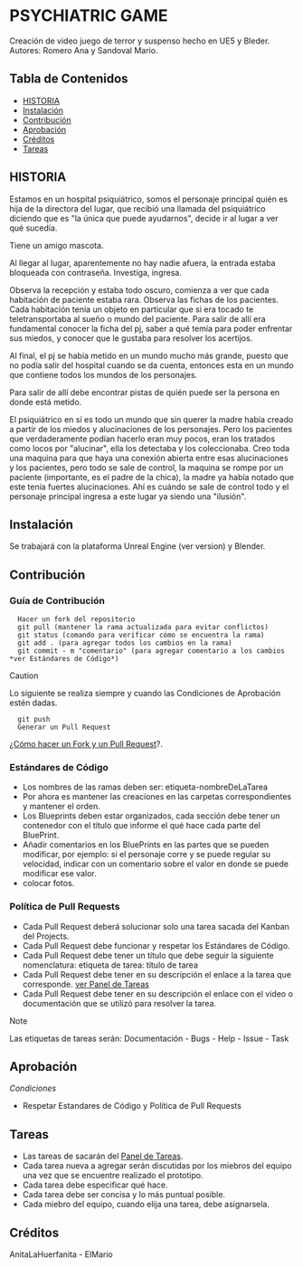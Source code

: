 # PSYCHIATRIC GAME
Creación de video juego de terror y suspenso hecho en UE5 y Bleder.
Autores: Romero Ana y Sandoval Mario. 

## Tabla de Contenidos

- [HISTORIA](#historia)
- [Instalación](#instalación)
- [Contribución](#contribución)
- [Aprobación](#aprobación)
- [Créditos](#créditos)
- [Tareas](#tareas)
  
## HISTORIA

Estamos en un hospital psiquiátrico, somos el personaje principal quién es hija de la directora del lugar, que recibió una llamada del psiquiátrico diciendo que es "la única que puede ayudarnos", decide ir al lugar a ver qué sucedía.

Tiene un amigo mascota.

Al llegar al lugar, aparentemente no hay nadie afuera, la entrada estaba bloqueada con contraseña. Investiga, ingresa.

Observa la recepción y estaba todo oscuro, comienza a ver que cada habitación de paciente estaba rara.
Observa las fichas de los pacientes.
Cada habitación tenía un objeto en particular que si era tocado te teletransportaba al sueño o mundo del paciente.
Para salir de allí era fundamental conocer la ficha del pj, saber a qué temía para poder enfrentar sus miedos, y conocer que le gustaba para resolver los acertijos.

Al final, el pj se había metido en un mundo mucho más grande, puesto que no podía salir del hospital cuando se da cuenta, entonces esta en un mundo que contiene todos los mundos de los personajes.

Para salir de allí debe encontrar pistas de quién puede ser la persona en donde está metido.

El psiquiátrico en sí es todo un mundo que sin querer la madre había creado a partir de los miedos y alucinaciones de los personajes.
Pero los pacientes que verdaderamente podían hacerlo eran muy pocos, eran los tratados como locos por "alucinar", ella los detectaba y los coleccionaba.
Creo toda una maquina para que haya una conexión abierta entre esas alucinaciones y los pacientes, pero todo se sale de control, la maquina se rompe por un paciente (importante, es el padre de la chica), la madre ya había notado que este tenía fuertes alucinaciones.
Ahí es cuándo se sale de control todo y el personaje principal ingresa a este lugar ya siendo una "ilusión".

## Instalación

Se trabajará con la plataforma Unreal Engine (ver version) y Blender.

## Contribución
  ### Guía de Contribución
  ```
    Hacer un fork del repositorio
    git pull (mantener la rama actualizada para evitar conflictos)
    git status (comando para verificar cómo se encuentra la rama)
    git add . (para agregar todos los cambios en la rama)
    git commit - m "comentario" (para agregar comentario a los cambios *ver Estándares de Código*)
  ```
  >[!CAUTION] 
  > Lo siguiente se realiza siempre y cuando las Condiciones de Aprobación estén dadas.
  ```
    git push
    Generar un Pull Request
  ```
   [¿Cómo hacer un Fork y un Pull Request](https://www.youtube.com/watch?v=BPns9r76vSI)?.
  ### Estándares de Código
  - Los nombres de las ramas deben ser: etiqueta-nombreDeLaTarea
  - Por ahora es mantener las creaciones en las carpetas correspondientes y mantener el orden.
  - Los Blueprints deben estar organizados, cada sección debe tener un contenedor con el título que informe el qué hace cada parte del BluePrint.
  - Añadir comentarios en los BluePrints en las partes que se pueden modificar, por ejemplo: si el personaje corre y se puede regular su velocidad, indicar con un comentario sobre el valor en donde se puede modificar ese valor.
  - colocar fotos.
    
  ### Política de Pull Requests
  
 - Cada Pull Request deberá solucionar solo una tarea sacada del Kanban del Projects.
 - Cada Pull Request debe funcionar y respetar los Estándares de Código. 
 - Cada Pull Request debe tener un título que debe seguir la siguiente nomenclatura: etiqueta de tarea: título de tarea
 - Cada Pull Request debe tener en su descripción el enlace a la tarea que corresponde. [ver Panel de Tareas](https://github.com/users/AnaMariaRomero/projects/2/views/1)
 - Cada Pull Request debe tener en su descripción el enlace con el video o documentación que se utilizó para resolver la tarea.
  > [!NOTE]
  > Las etiquetas de tareas serán: Documentación - Bugs - Help -  Issue - Task

## Aprobación
  _Condiciones_
  - Respetar Estandares de Código y Política de Pull Requests

## Tareas
  - Las tareas de sacarán del [Panel de Tareas](https://github.com/users/AnaMariaRomero/projects/2/views/1).
  - Cada tarea nueva a agregar serán discutidas por los miebros del equipo una vez que se encuentre realizado el prototipo.
  - Cada tarea debe especificar qué hace.
  - Cada tarea debe ser concisa y lo más puntual posible.  
  - Cada miebro del equipo, cuando elija una tarea, debe asignarsela.

## Créditos
  AnitaLaHuerfanita - ElMario
